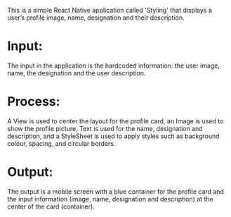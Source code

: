 This is a simple React Native application called 'Styling' that displays a user’s profile image, name, designation and their description.

# Input:
The input in the application is the hardcoded information: the user image, name, the designation and the user description.

# Process:
A View is used to center the layout for the profile card, an Image is used to show the profile picture, Text is used for the name, designation and description, and a StyleSheet is used to apply styles such as background colour, spacing, and circular borders.

# Output:
The output is a mobile screen with a blue container for the profile card and the input information (image, name, designation and description) at the center of the card (container).
